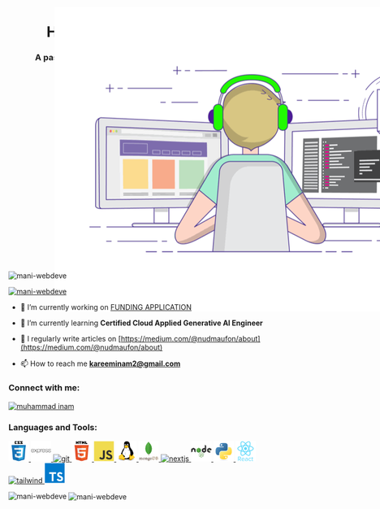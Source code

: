 <h1 align="center">Hi 👋, I'm Muhammad Inam</h1>
<h3 align="center">A passionate Full-stack developer from Pakistan✨</h3>
   
<div style="display: flex; justify-content: center; align-items: center; height: 350px; width: 950px; margin: 0 15px;">
  <img  height="550" style="max-width: 100%; height: auto;" src="https://raw.githubusercontent.com/devSouvik/devSouvik/master/gif3.gif" />
</div>   
 
<!-- https://camo.githubusercontent.com/5119ee303e5e49cdf23def653b737bede0da49a859a34714d62d9ab518afbbb2/68747470733a2f2f63646e2e6472696262626c652e636f6d2f75736572732f313136323037372f73637265656e73686f74732f333834383931342f70726f6772616d6d65722e676966 -->
<p align="right">
<img href="[file:///C:/Users/HP/Downloads/same%20me%20but%20different%20this%20time%20desktop%20wallpaper.png](https://raw.githubusercontent.com/MANI-WEBDEVE/React-Master-GitRepo/main/React-part5/Event- 
  handlers/public/same%20me%20but%20different%20this%20time%20desktop%20wallpaper.png)"/>
</p>
  
<p align="left"> <img src="https://komarev.com/ghpvc/?username=mani-webdeve&label=Profile%20views&color=0e75b6&style=flat" alt="mani-webdeve" /> </p>

<p align="left"> <a href="https://github.com/ryo-ma/github-profile-trophy"><img src="https://github-profile-trophy.vercel.app/?username=mani-webdeve" alt="mani-webdeve" /></a> </p>

- 🔭 I’m currently working on [FUNDING APPLICATION](https://github.com/MANI-WEBDEVE/Funding-Application)

- 🌱 I’m currently learning **Certified Cloud Applied Generative AI Engineer**

- 📝 I regularly write articles on [https://medium.com/@nudmaufon/about](https://medium.com/@nudmaufon/about)

- 📫 How to reach me **kareeminam2@gmail.com**

<h3 align="left">Connect with me:</h3>
<p align="left">
<a href="https://linkedin.com/in/muhammad inam" target="blank"><img align="center" src="https://raw.githubusercontent.com/rahuldkjain/github-profile-readme-generator/master/src/images/icons/Social/linked-in-alt.svg" alt="muhammad inam" height="30" width="40" /></a>
</p>

<h3 align="left">Languages and Tools:</h3>
<p align="left"> 
  <a href="https://www.w3schools.com/css/" target="_blank" rel="noreferrer"> 
    <img src="https://raw.githubusercontent.com/devicons/devicon/master/icons/css3/css3-original-wordmark.svg" alt="css3" width="40" height="40"/> 
  </a> 
  <a href="https://expressjs.com" target="_blank" rel="noreferrer"> 
    <img src="https://raw.githubusercontent.com/devicons/devicon/master/icons/express/express-original-wordmark.svg" alt="express" width="40" height="40"/> 
  </a> 
  <a href="https://git-scm.com/" target="_blank" rel="noreferrer"> 
    <img src="https://www.vectorlogo.zone/logos/git-scm/git-scm-icon.svg" alt="git" width="40" height="40"/> 
  </a> 
  <a href="https://www.w3.org/html/" target="_blank" rel="noreferrer"> 
    <img src="https://raw.githubusercontent.com/devicons/devicon/master/icons/html5/html5-original-wordmark.svg" alt="html5" width="40" height="40"/> 
  </a> 
  <a href="https://developer.mozilla.org/en-US/docs/Web/JavaScript" target="_blank" rel="noreferrer"> 
    <img src="https://raw.githubusercontent.com/devicons/devicon/master/icons/javascript/javascript-original.svg" alt="javascript" width="40" height="40"/> 
  </a> 
  <a href="https://www.linux.org/" target="_blank" rel="noreferrer"> 
    <img src="https://raw.githubusercontent.com/devicons/devicon/master/icons/linux/linux-original.svg" alt="linux" width="40" height="40"/> 
  </a> 
  <a href="https://www.mongodb.com/" target="_blank" rel="noreferrer"> 
    <img src="https://raw.githubusercontent.com/devicons/devicon/master/icons/mongodb/mongodb-original-wordmark.svg" alt="mongodb" width="40" height="40"/> 
  </a> 
  <a href="https://nextjs.org/" target="_blank" rel="noreferrer"> 
    <img src="https://cdn.worldvectorlogo.com/logos/nextjs-2.svg" alt="nextjs" width="40" height="40"/> 
  </a> 
  <a href="https://nodejs.org" target="_blank" rel="noreferrer"> 
    <img src="https://raw.githubusercontent.com/devicons/devicon/master/icons/nodejs/nodejs-original-wordmark.svg" alt="nodejs" width="40" height="40"/> 
  </a> 
  <a href="https://www.python.org" target="_blank" rel="noreferrer"> 
    <img src="https://raw.githubusercontent.com/devicons/devicon/master/icons/python/python-original.svg" alt="python" width="40" height="40"/> 
  </a> 
  <a href="https://reactjs.org/" target="_blank" rel="noreferrer"> 
    <img src="https://raw.githubusercontent.com/devicons/devicon/master/icons/react/react-original-wordmark.svg" alt="react" width="40" height="40"/> 
  </a> 
  <a href="https://tailwindcss.com/" target="_blank" rel="noreferrer"> 
    <img src="https://www.vectorlogo.zone/logos/tailwindcss/tailwindcss-icon.svg" alt="tailwind" width="40" height="40"/> 
  </a> 
  <a href="https://www.typescriptlang.org/" target="_blank" rel="noreferrer"> 
    <img src="https://raw.githubusercontent.com/devicons/devicon/master/icons/typescript/typescript-original.svg" alt="typescript" width="40" height="40"/> 
  </a> 
</p>

<p><img align="left" src="https://github-readme-stats.vercel.app/api/top-langs?username=mani-webdeve&show_icons=true&locale=en&layout=compact" alt="mani-webdeve" /></p>

<p>&nbsp;<img align="center" src="https://github-readme-stats.vercel.app/api?username=mani-webdeve&show_icons=true&locale=en" alt="mani-webdeve" /></p>
